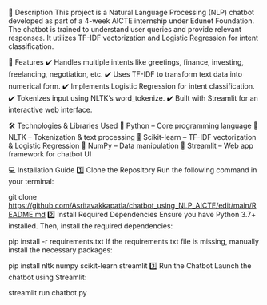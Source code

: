 📌 Description
This project is a Natural Language Processing (NLP) chatbot developed as part of a 4-week AICTE internship under Edunet Foundation. The chatbot is trained to understand user queries and provide relevant responses. It utilizes TF-IDF vectorization and Logistic Regression for intent classification.

🚀 Features
✔️ Handles multiple intents like greetings, finance, investing, freelancing, negotiation, etc.
✔️ Uses TF-IDF to transform text data into numerical form.
✔️ Implements Logistic Regression for intent classification.
✔️ Tokenizes input using NLTK’s word_tokenize.
✔️ Built with Streamlit for an interactive web interface.

🛠️ Technologies & Libraries Used
📌 Python – Core programming language
📌 NLTK – Tokenization & text processing
📌 Scikit-learn – TF-IDF vectorization & Logistic Regression
📌 NumPy – Data manipulation
📌 Streamlit – Web app framework for chatbot UI

💻 Installation Guide
1️⃣ Clone the Repository
Run the following command in your terminal:

git clone https://github.com/Asritavakkapatla/chatbot_using_NLP_AICTE/edit/main/README.md
2️⃣ Install Required Dependencies
Ensure you have Python 3.7+ installed. Then, install the required dependencies:

pip install -r requirements.txt
If the requirements.txt file is missing, manually install the necessary packages:

pip install nltk numpy scikit-learn streamlit
3️⃣ Run the Chatbot
Launch the chatbot using Streamlit:

streamlit run chatbot.py
